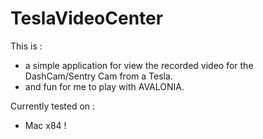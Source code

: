 # TeslaVideoCenter

This is :
- a simple application for view the recorded video for the DashCam/Sentry Cam from a Tesla.
- and fun for me to play with AVALONIA.

Currently tested on :
- Mac x84 !
